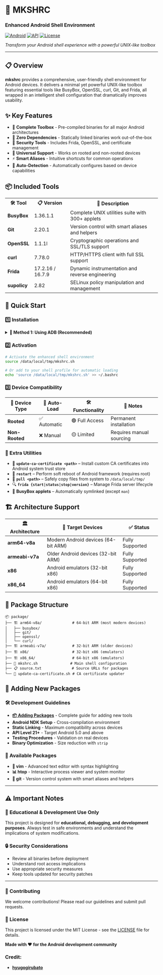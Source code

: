 # 🐚 MKSHRC
### Enhanced Android Shell Environment

[![Android](https://img.shields.io/badge/Platform-Android-green.svg)](https://android.com)
[![API](https://img.shields.io/badge/API-21%2B-brightgreen.svg)](https://android-arsenal.com/api?level=21)
[![License](https://img.shields.io/badge/License-MIT-blue.svg)](LICENSE)

*Transform your Android shell experience with a powerful UNIX-like toolbox*

</div>

---

## 📋 Overview

**mkshrc** provides a comprehensive, user-friendly shell environment for Android devices. It delivers a minimal yet powerful UNIX-like toolbox featuring essential tools like BusyBox, OpenSSL, curl, Git, and Frida, all wrapped in an intelligent shell configuration that dramatically improves usability.

## ✨ Key Features

- 🔧 **Complete Toolbox** - Pre-compiled binaries for all major Android architectures
- 🚀 **Zero Dependencies** - Statically linked binaries work out-of-the-box
- 🔐 **Security Tools** - Includes Frida, OpenSSL, and certificate management
- 📱 **Universal Support** - Works on rooted and non-rooted devices
- ⚡ **Smart Aliases** - Intuitive shortcuts for common operations
- 🔄 **Auto-Detection** - Automatically configures based on device capabilities

## 📦 Included Tools

<table>
<tr>
<th>🛠️ Tool</th>
<th>📋 Version</th>
<th>📝 Description</th>
</tr>
<tr>
<td><strong>BusyBox</strong></td>
<td>1.36.1.1</td>
<td>Complete UNIX utilities suite with 300+ applets</td>
</tr>
<tr>
<td><strong>Git</strong></td>
<td>2.20.1</td>
<td>Version control with smart aliases and helpers</td>
</tr>
<tr>
<td><strong>OpenSSL</strong></td>
<td>1.1.1l</td>
<td>Cryptographic operations and SSL/TLS support</td>
</tr>
<tr>
<td><strong>curl</strong></td>
<td>7.78.0</td>
<td>HTTP/HTTPS client with full SSL support</td>
</tr>
<tr>
<td><strong>Frida</strong></td>
<td>17.2.16 / 16.7.9</td>
<td>Dynamic instrumentation and reverse engineering</td>
</tr>
<tr>
<td><strong>supolicy</strong></td>
<td>2.82</td>
<td>SELinux policy manipulation and management</td>
</tr>
</table>

## 🚀 Quick Start

### 1️⃣ Installation

<details>
<summary><strong>📱 Method 1: Using ADB (Recommended)</strong></summary>

```bash
# Push files to device
adb push package/ /data/local/tmp/package
adb push install.sh /data/local/tmp/mkshrc

# Or use the included batch script
install.bat

# Connect to device and install
adb shell
source /data/local/tmp/mkshrc
```

</details>

### 2️⃣ Activation

```bash
# Activate the enhanced shell environment
source /data/local/tmp/mkshrc.sh

# Or add to your shell profile for automatic loading
echo 'source /data/local/tmp/mkshrc.sh' >> ~/.bashrc
```

### 3️⃣ Device Compatibility

<div align="left">

| 🔐 Device Type | 🚀 Auto-Load | 🛠️ Functionality | 📝 Notes |
|----------------|---------------|-------------------|----------|
| **Rooted** | ✅ Automatic | 🟢 Full Access | Permanent installation |
| **Non-Rooted** | ❌ Manual | 🟡 Limited | Requires manual sourcing |

</div>

### 📜 Extra Utilities

- 🔐 **`update-ca-certificate <path>`** – Install custom CA certificates into Android system trust store
- 🔄 **`restart`** – Perform soft reboot of Android framework (requires root)
- 📁 **`pull <path>`** – Safely copy files from system to `/data/local/tmp/`
- 🔍 **`frida {start|status|stop|version}`** – Manage Frida server lifecycle
- 🔗 **BusyBox applets** – Automatically symlinked (except `man`)

## 🏗️ Architecture Support

<div align="left">

| 🏛️ Architecture | 📱 Target Devices | ✅ Status |
|-----------------|-------------------|-----------|
| **arm64-v8a** | Modern Android devices (64-bit ARM) | Fully Supported |
| **armeabi-v7a** | Older Android devices (32-bit ARM) | Fully Supported |
| **x86** | Android emulators (32-bit x86) | Fully Supported |
| **x86_64** | Android emulators (64-bit x86) | Fully Supported |

</div>

## 📁 Package Structure

```
📦 package/
├── 🏗️ arm64-v8a/              # 64-bit ARM (most modern devices)
│   ├── busybox/
│   ├── git/
│   ├── openssl/
│   └── curl/
├── 🏗️ armeabi-v7a/            # 32-bit ARM (older devices)
├── 🏗️ x86/                    # 32-bit x86 (emulators)
├── 🏗️ x86_64/                 # 64-bit x86 (emulators)
├── 📜 mkshrc.sh               # Main shell configuration
├── 📋 source.txt              # Source URLs for packages
└── 🔐 update-ca-certificate.sh # CA certificate updater
```

## 🔨 Adding New Packages

### 🛠️ Development Guidelines
- **[📦 Adding Packages](markdown/ADDING_PACKAGES.md)** - Complete guide for adding new tools
- **Android NDK Setup** - Cross-compilation environment
- **Static Linking** - Maximum compatibility across devices
- **API Level 21+** - Target Android 5.0 and above
- **Testing Procedures** - Validation on real devices
- **Binary Optimization** - Size reduction with `strip`

### 🔧 Available Packages
- **🔧 vim** - Advanced text editor with syntax highlighting
- **📊 htop** - Interactive process viewer and system monitor
- **📝 git** - Version control system with smart aliases and helpers

---

## ⚠️ Important Notes

<div align="left">

### 🎯 **Educational & Development Use Only**

This project is designed for **educational, debugging, and development purposes**.
Always test in safe environments and understand the implications of system modifications.

### 🔒 **Security Considerations**

- Review all binaries before deployment
- Understand root access implications
- Use appropriate security measures
- Keep tools updated for security patches

</div>

---

<div align="left">

### 🌟 **Contributing**

We welcome contributions! Please read our guidelines and submit pull requests.

### 📄 **License**

This project is licensed under the MIT License - see the [LICENSE](LICENSE) file for details.

**Made with ❤️ for the Android development community**

</div>

### Credit:
- **[hyugogirubato](https://github.com/hyugogirubato/mkshrc)**